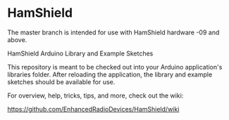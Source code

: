 # HamShield

The master branch is intended for use with HamShield hardware -09 and above.

HamShield Arduino Library and Example Sketches

This repository is meant to be checked out into your Arduino application's libraries folder. After reloading the application, the library and example sketches should be available for use.

For overview, help, tricks, tips, and more, check out the wiki: 

https://github.com/EnhancedRadioDevices/HamShield/wiki